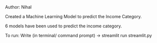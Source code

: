 Author: Nihal 

Created a Machine Learning Model to predict the Income Category.

6 models have been used to predict the income category.

To run: Write (in terminal/ command prompt) -> streamlit run streamlit.py
